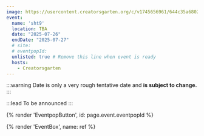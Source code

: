 ```yaml
---
image: https://usercontent.creatorsgarten.org/c/v1745656961/644c35a6802c02345887f156/image_iqd4le.webp
event:
  name: 'sht9'
  location: TBA
  date: "2025-07-26"
  endDate: "2025-07-27"
  # site:
  # eventpopId:
  unlisted: true # Remove this line when event is ready
  hosts:
    - Creatorsgarten
---
```


:::warning
Date is only a very rough tentative date and **is subject to change.**
:::

:::lead
To be announced
:::

{% render 'EventpopButton', id: page.event.eventpopId %}

{% render 'EventBox', name: ref %}